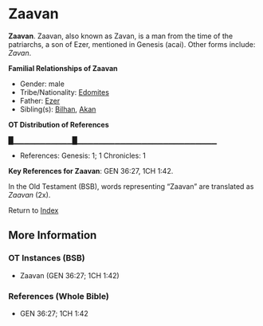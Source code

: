 # Zaavan
**Zaavan**. 
Zaavan, also known as Zavan, is a man from the time of the patriarchs, a son of Ezer, mentioned in Genesis (acai). 
Other forms include: 
*Zavan*. 




**Familial Relationships of Zaavan**


* Gender: male
* Tribe/Nationality: [Edomites](../../../groups/md/acai/Edom.md)
* Father: [Ezer](Ezer.md)
* Sibling(s): [Bilhan](Bilhan.md), [Akan](Akan.md)


**OT Distribution of References**

█▁▁▁▁▁▁▁▁▁▁▁█▁▁▁▁▁▁▁▁▁▁▁▁▁▁▁▁▁▁▁▁▁▁▁▁▁▁
* References: Genesis: 1; 1 Chronicles: 1



**Key References for Zaavan**: 
GEN 36:27, 1CH 1:42. 


In the Old Testament (BSB), words representing “Zaavan” are translated as 
*Zaavan* (2x). 




Return to [Index](00-Index.md)

## More Information

### OT Instances (BSB)

* Zaavan (GEN 36:27; 1CH 1:42)



### References (Whole Bible)

* GEN 36:27; 1CH 1:42



